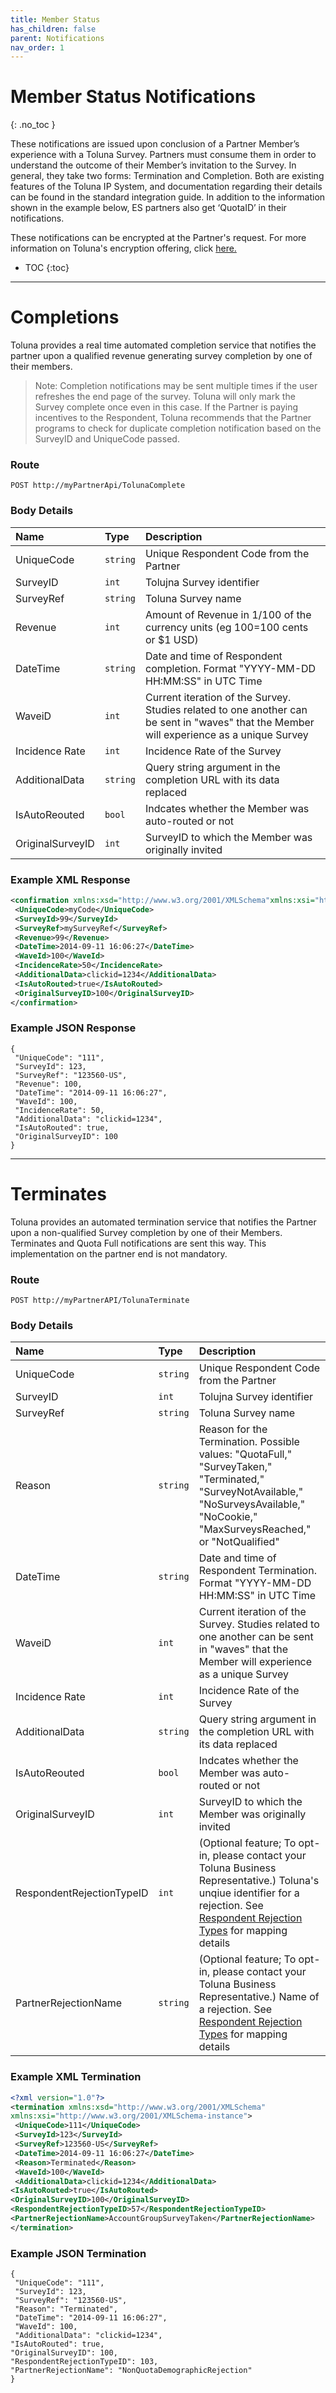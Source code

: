 ```yaml
---
title: Member Status
has_children: false
parent: Notifications
nav_order: 1
---
```


# Member Status Notifications
{: .no_toc }

These notifications are issued upon conclusion of a Partner Member’s experience with a Toluna Survey. Partners must consume them in order to understand the outcome of their Member’s invitation to the Survey. In general, they take two forms: Termination and Completion. Both are existing features of the Toluna IP System, and documentation regarding their details can be found in the standard integration guide. In addition to the information shown in the example below, ES partners also get ‘QuotaID’ in their notifications.

These notifications can be encrypted at the Partner's request. For more information on Toluna's encryption offering, click [here.](/memberrouting/encryption)

* TOC
{:toc}

---

# Completions

Toluna provides a real time automated completion service that notifies the partner upon a qualified
revenue generating survey completion by one of their members.

>Note: Completion notifications may be sent multiple times if the user refreshes the end page of the survey. Toluna will only mark the Survey complete once even in this case. If the Partner is paying incentives to the Respondent, Toluna recommends that the Partner programs to check for duplicate completion notification based on the SurveyID and UniqueCode passed.

### Route
```
POST http://myPartnerApi/TolunaComplete
```

### Body Details

| Name | Type | Description |
| :--- | :--- | :--- |
| UniqueCode | ```string``` | Unique Respondent Code from the Partner |
| SurveyID | ```int``` | Tolujna Survey identifier |
| SurveyRef | ```string``` | Toluna Survey name |
| Revenue | ```int``` | Amount of Revenue in 1/100 of the currency units (eg 100=100 cents or $1 USD) |
| DateTime | ```string``` | Date and time of Respondent completion. Format "YYYY-MM-DD HH:MM:SS" in UTC Time |
| WaveiD | ```int``` | Current iteration of the Survey. Studies related to one another can be sent in "waves" that the Member will experience as a unique Survey |
| Incidence Rate | ```int``` | Incidence Rate of the Survey |
| AdditionalData | ```string``` | Query string argument in the completion URL with its data replaced |
| IsAutoReouted | ```bool``` | Indcates whether the Member was auto-routed or not |
| OriginalSurveyID | ```int``` | SurveyID to which the Member was originally invited |


### Example XML Response
```xml
<confirmation xmlns:xsd="http://www.w3.org/2001/XMLSchema"xmlns:xsi="http://www.w3.org/2001/XMLSchema-instance">
 <UniqueCode>myCode</UniqueCode>
 <SurveyId>99</SurveyId>
 <SurveyRef>mySurveyRef</SurveyRef>
 <Revenue>99</Revenue>
 <DateTime>2014-09-11 16:06:27</DateTime>
 <WaveId>100</WaveId>
 <IncidenceRate>50</IncidenceRate>
 <AdditionalData>clickid=1234</AdditionalData>
 <IsAutoRouted>true</IsAutoRouted>
 <OriginalSurveyID>100</OriginalSurveyID>
</confirmation>
```

### Example JSON Response
```plaintext
{
 "UniqueCode": "111",
 "SurveyId": 123,
 "SurveyRef": "123560-US",
 "Revenue": 100,
 "DateTime": "2014-09-11 16:06:27",
 "WaveId": 100,
 "IncidenceRate": 50,
 "AdditionalData": "clickid=1234",
 "IsAutoRouted": true,
 "OriginalSurveyID": 100
}
```

---

# Terminates

Toluna provides an automated termination service that notifies the Partner upon a non-qualified
Survey completion by one of their Members. Terminates and Quota Full notifications
are sent this way. This implementation on the partner end is not mandatory.

### Route
```
POST http://myPartnerAPI/TolunaTerminate
```

### Body Details

| Name | Type | Description |
| :--- | :--- | :--- |
| UniqueCode | ```string``` | Unique Respondent Code from the Partner |
| SurveyID | ```int``` | Tolujna Survey identifier |
| SurveyRef | ```string``` | Toluna Survey name |
| Reason | ```string``` | Reason for the Termination. Possible values: "QuotaFull," "SurveyTaken," "Terminated," "SurveyNotAvailable," "NoSurveysAvailable," "NoCookie," "MaxSurveysReached," or "NotQualified" |
| DateTime | ```string``` | Date and time of Respondent Termination. Format "YYYY-MM-DD HH:MM:SS" in UTC Time |
| WaveiD | ```int``` | Current iteration of the Survey. Studies related to one another can be sent in "waves" that the Member will experience as a unique Survey |
| Incidence Rate | ```int``` | Incidence Rate of the Survey |
| AdditionalData | ```string``` | Query string argument in the completion URL with its data replaced |
| IsAutoReouted | ```bool``` | Indcates whether the Member was auto-routed or not |
| OriginalSurveyID | ```int``` | SurveyID to which the Member was originally invited |
| RespondentRejectionTypeID | ```int``` | (Optional feature; To opt-in, please contact your Toluna Business Representative.) Toluna's unqiue identifier for a rejection. See [Respondent Rejection Types](mapping/referencedataapi/rejectiontypes.html) for mapping details |
| PartnerRejectionName | ```string``` | (Optional feature; To opt-in, please contact your Toluna Business Representative.) Name of a rejection. See [Respondent Rejection Types](mapping/referencedataapi/rejectiontypes.html) for mapping details |


### Example XML Termination
```xml
<?xml version="1.0"?>
<termination xmlns:xsd="http://www.w3.org/2001/XMLSchema"
xmlns:xsi="http://www.w3.org/2001/XMLSchema-instance">
 <UniqueCode>111</UniqueCode>
 <SurveyId>123</SurveyId>
 <SurveyRef>123560-US</SurveyRef>
 <DateTime>2014-09-11 16:06:27</DateTime>
 <Reason>Terminated</Reason>
 <WaveId>100</WaveId>
 <AdditionalData>clickid=1234</AdditionalData>
<IsAutoRouted>true</IsAutoRouted>
<OriginalSurveyID>100</OriginalSurveyID>
<RespondentRejectionTypeID>57</RespondentRejectionTypeID>
<PartnerRejectionName>AccountGroupSurveyTaken</PartnerRejectionName>
</termination>
```

### Example JSON Termination
```plaintext
{
 "UniqueCode": "111",
 "SurveyId": 123,
 "SurveyRef": "123560-US",
 "Reason": "Terminated",
 "DateTime": "2014-09-11 16:06:27",
 "WaveId": 100,
 "AdditionalData": "clickid=1234",
"IsAutoRouted": true,
"OriginalSurveyID": 100,
"RespondentRejectionTypeID": 103,
"PartnerRejectionName": "NonQuotaDemographicRejection"
}
```
